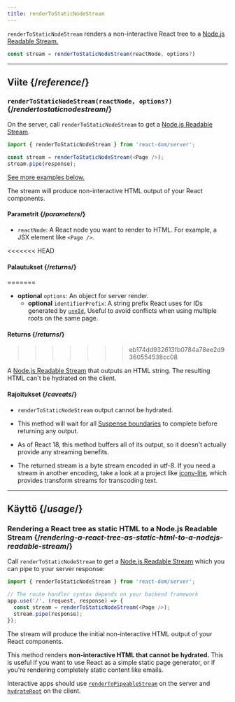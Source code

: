 ```yaml
---
title: renderToStaticNodeStream
---
```


<Intro>

`renderToStaticNodeStream` renders a non-interactive React tree to a [Node.js Readable Stream.](https://nodejs.org/api/stream.html#readable-streams)

```js
const stream = renderToStaticNodeStream(reactNode, options?)
```

</Intro>

<InlineToc />

---

## Viite {/*reference*/}

### `renderToStaticNodeStream(reactNode, options?)` {/*rendertostaticnodestream*/}

On the server, call `renderToStaticNodeStream` to get a [Node.js Readable Stream](https://nodejs.org/api/stream.html#readable-streams).

```js
import { renderToStaticNodeStream } from 'react-dom/server';

const stream = renderToStaticNodeStream(<Page />);
stream.pipe(response);
```

[See more examples below.](#usage)

The stream will produce non-interactive HTML output of your React components.

#### Parametrit {/*parameters*/}

* `reactNode`: A React node you want to render to HTML. For example, a JSX element like `<Page />`.

<<<<<<< HEAD
#### Palautukset {/*returns*/}
=======
* **optional** `options`: An object for server render.
  * **optional** `identifierPrefix`: A string prefix React uses for IDs generated by [`useId`.](/reference/react/useId) Useful to avoid conflicts when using multiple roots on the same page.

#### Returns {/*returns*/}
>>>>>>> eb174dd932613fb0784a78ee2d9360554538cc08

A [Node.js Readable Stream](https://nodejs.org/api/stream.html#readable-streams) that outputs an HTML string. The resulting HTML can't be hydrated on the client.

#### Rajoitukset {/*caveats*/}

* `renderToStaticNodeStream` output cannot be hydrated.

* This method will wait for all [Suspense boundaries](/reference/react/Suspense) to complete before returning any output.

* As of React 18, this method buffers all of its output, so it doesn't actually provide any streaming benefits.

* The returned stream is a byte stream encoded in utf-8. If you need a stream in another encoding, take a look at a project like [iconv-lite](https://www.npmjs.com/package/iconv-lite), which provides transform streams for transcoding text.

---

## Käyttö {/*usage*/}

### Rendering a React tree as static HTML to a Node.js Readable Stream {/*rendering-a-react-tree-as-static-html-to-a-nodejs-readable-stream*/}

Call `renderToStaticNodeStream` to get a [Node.js Readable Stream](https://nodejs.org/api/stream.html#readable-streams) which you can pipe to your server response:

```js {5-6}
import { renderToStaticNodeStream } from 'react-dom/server';

// The route handler syntax depends on your backend framework
app.use('/', (request, response) => {
  const stream = renderToStaticNodeStream(<Page />);
  stream.pipe(response);
});
```

The stream will produce the initial non-interactive HTML output of your React components.

<Pitfall>

This method renders **non-interactive HTML that cannot be hydrated.** This is useful if you want to use React as a simple static page generator, or if you're rendering completely static content like emails.

Interactive apps should use [`renderToPipeableStream`](/reference/react-dom/server/renderToPipeableStream) on the server and [`hydrateRoot`](/reference/react-dom/client/hydrateRoot) on the client.

</Pitfall>
